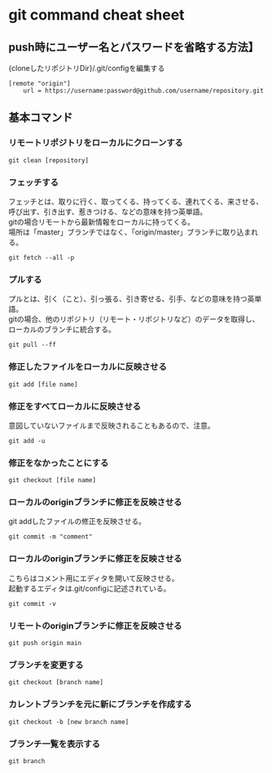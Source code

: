 
# git command cheat sheet
## push時にユーザー名とパスワードを省略する方法】
{cloneしたリポジトリDir}/.git/configを編集する  
```
[remote "origin"]
	url = https://username:password@github.com/username/repository.git
```

## 基本コマンド

### リモートリポジトリをローカルにクローンする
```
git clean [repository]
```

### フェッチする
フェッチとは、取りに行く、取ってくる、持ってくる、連れてくる、来させる、呼び出す、引き出す、惹きつける、などの意味を持つ英単語。  
gitの場合リモートから最新情報をローカルに持ってくる。  
場所は「master」ブランチではなく、「origin/master」ブランチに取り込まれる。
```
git fetch --all -p
```

### プルする
プルとは、引く（こと）、引っ張る、引き寄せる、引手、などの意味を持つ英単語。  
gitの場合、他のリポジトリ（リモート・リポジトリなど）のデータを取得し、ローカルのブランチに統合する。
```
git pull --ff
```

### 修正したファイルをローカルに反映させる
```
git add [file name]
```

### 修正をすべてローカルに反映させる
意図していないファイルまで反映されることもあるので、注意。
```
git add -u
```

### 修正をなかったことにする
```
git checkout [file name]
```

### ローカルのoriginブランチに修正を反映させる
git addしたファイルの修正を反映させる。  
```
git commit -m "comment"
```

### ローカルのoriginブランチに修正を反映させる
こちらはコメント用にエディタを開いて反映させる。  
起動するエディタは.git/configに記述されている。  
```
git commit -v
```

### リモートのoriginブランチに修正を反映させる
```
git push origin main
```

### ブランチを変更する
```
git checkout [branch name]
```

### カレントブランチを元に新にブランチを作成する
```
git checkout -b [new branch name]
```

### ブランチ一覧を表示する
```
git branch
```
